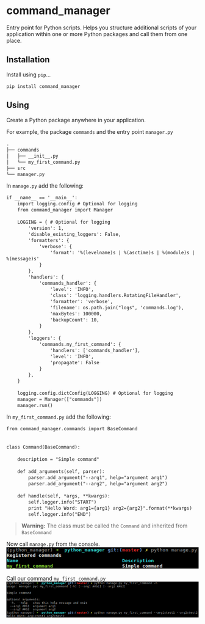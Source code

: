 command_manager
===================


Entry point for Python scripts.
Helps you structure additional scripts of your application within one or more Python packages and call them from one place.

Installation
-------------
Install using `pip`...

    pip install command_manager

Using
-------------------
Create a Python package anywhere in your application.

For example, the package `commands` and the entry point `manager.py`

    .
    ├── commands
    │   ├── __init__.py
    │   └── my_first_command.py
    ├── src
    └── manager.py

In `manage.py` add the following:

    if __name__ == '__main__':
        import logging.config # Optional for logging
        from command_manager import Manager

        LOGGING = { # Optional for logging
            'version': 1,
            'disable_existing_loggers': False,
            'formatters': {
                'verbose': {
                    'format': '%(levelname)s | %(asctime)s | %(module)s | %(message)s'
                }
            },
            'handlers': {
                'commands_handler': {
                    'level': 'INFO',
                    'class': 'logging.handlers.RotatingFileHandler',
                    'formatter': 'verbose',
                    'filename': os.path.join("logs", 'commands.log'),
                    'maxBytes': 100000,
                    'backupCount': 10,
                }
            },
            'loggers': {
                'commands.my_first_command': {
                    'handlers': ['commands_handler'],
                    'level': 'INFO',
                    'propagate': False
                }
            },
        }

        logging.config.dictConfig(LOGGING) # Optional for logging
        manager = Manager(["commands"])
        manager.run()

In `my_first_command.py` add the following:

    from command_manager.commands import BaseCommand
    
    
    class Command(BaseCommand):
    
        description = "Simple command"
    
        def add_arguments(self, parser):
            parser.add_argument("--arg1", help="argument arg1")
            parser.add_argument("--arg2", help="argument arg2")
    
        def handle(self, *args, **kwargs):
            self.logger.info("START")
            print "Hello Word: arg1={arg1} arg2={arg2}".format(**kwargs)
            self.logger.info("END")

> **Warning:**
> The class must be called the `Command` and inherited from `BaseCommand`

Now call `manage.py` from the console.             
![python manage.py](/asserts/manage.png)

Call our command `my_first_command.py`
![python manage.py my_first_command](/asserts/command_call.png)
